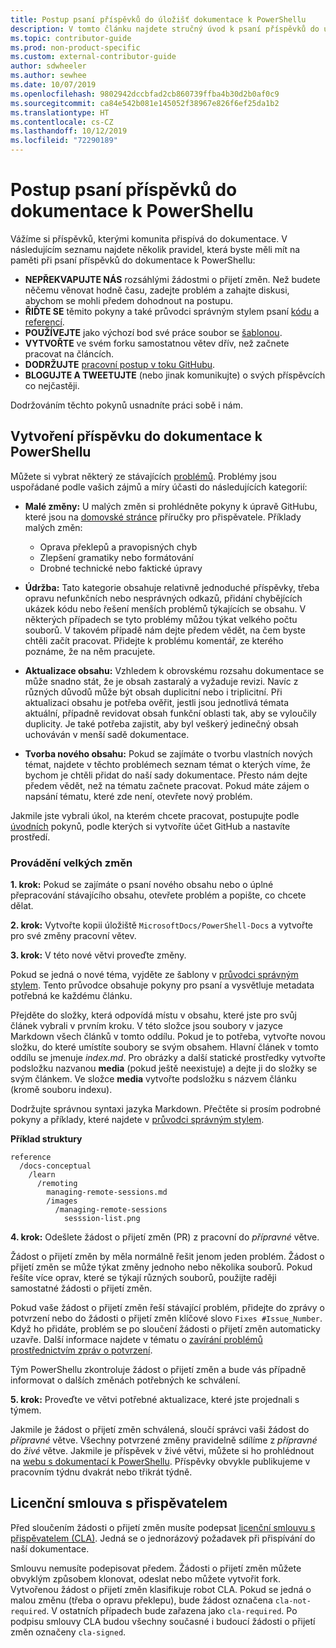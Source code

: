 ```yaml
---
title: Postup psaní příspěvků do úložišť dokumentace k PowerShellu
description: V tomto článku najdete stručný úvod k psaní příspěvků do úložišť dokumentace k PowerShellu. Dozvíte se, jaká se používají úložiště, jaký je postup při uspořádání obsahu a jaké zásady platí pro správu vzorového kódu a dalších prostředků.
ms.topic: contributor-guide
ms.prod: non-product-specific
ms.custom: external-contributor-guide
author: sdwheeler
ms.author: sewhee
ms.date: 10/07/2019
ms.openlocfilehash: 9802942dccbfad2cb860739ffba4b30d2b0af0c9
ms.sourcegitcommit: ca84e542b081e145052f38967e826f6ef25da1b2
ms.translationtype: HT
ms.contentlocale: cs-CZ
ms.lasthandoff: 10/12/2019
ms.locfileid: "72290189"
---
```

# <a name="process-for-contributing-to-powershell-docs"></a>Postup psaní příspěvků do dokumentace k PowerShellu

Vážíme si příspěvků, kterými komunita přispívá do dokumentace. V následujícím seznamu najdete několik pravidel, která byste měli mít na paměti při psaní příspěvků do dokumentace k PowerShellu:

- **NEPŘEKVAPUJTE NÁS** rozsáhlými žádostmi o přijetí změn. Než budete něčemu věnovat hodně času, zadejte problém a zahajte diskusi, abychom se mohli předem dohodnout na postupu.
- **ŘIĎTE SE** těmito pokyny a také průvodci správným stylem psaní [kódu](powershell-style-code.md) a [referencí](powershell-style-reference.md).
- **POUŽÍVEJTE** jako výchozí bod své práce soubor se [šablonou](powershell-style-basic-markdown.md).
- **VYTVOŘTE** ve svém forku samostatnou větev dřív, než začnete pracovat na článcích.
- **DODRŽUJTE** [pracovní postup v toku GitHubu](../how-to-write-workflows-major.md).
- **BLOGUJTE A TWEETUJTE** (nebo jinak komunikujte) o svých příspěvcích co nejčastěji.

Dodržováním těchto pokynů usnadníte práci sobě i nám.

## <a name="make-a-contribution-to-powershell-docs"></a>Vytvoření příspěvku do dokumentace k PowerShellu

Můžete si vybrat některý ze stávajících [problémů](https://github.com/MicrosoftDocs/PowerShell-Docs/issues/new/choose).
Problémy jsou uspořádané podle vašich zájmů a míry účasti do následujících kategorií:

- **Malé změny:** U malých změn si prohlédněte pokyny k úpravě GitHubu, které jsou na [domovské stránce](../index.md#quick-edits-to-existing-documents) příručky pro přispěvatele. Příklady malých změn:

  - Oprava překlepů a pravopisných chyb
  - Zlepšení gramatiky nebo formátování
  - Drobné technické nebo faktické úpravy

- **Údržba:** Tato kategorie obsahuje relativně jednoduché příspěvky, třeba opravu nefunkčních nebo nesprávných odkazů, přidání chybějících ukázek kódu nebo řešení menších problémů týkajících se obsahu. V některých případech se tyto problémy můžou týkat velkého počtu souborů. V takovém případě nám dejte předem vědět, na čem byste chtěli začít pracovat. Přidejte k problému komentář, ze kterého poznáme, že na něm pracujete.

- **Aktualizace obsahu:** Vzhledem k obrovskému rozsahu dokumentace se může snadno stát, že je obsah zastaralý a vyžaduje revizi. Navíc z různých důvodů může být obsah duplicitní nebo i triplicitní. Při aktualizaci obsahu je potřeba ověřit, jestli jsou jednotlivá témata aktuální, případně revidovat obsah funkční oblasti tak, aby se vyloučily duplicity. Je také potřeba zajistit, aby byl veškerý jedinečný obsah uchováván v menší sadě dokumentace.

- **Tvorba nového obsahu:** Pokud se zajímáte o tvorbu vlastních nových témat, najdete v těchto problémech seznam témat o kterých víme, že bychom je chtěli přidat do naší sady dokumentace. Přesto nám dejte předem vědět, než na tématu začnete pracovat. Pokud máte zájem o napsání tématu, které zde není, otevřete nový problém.

Jakmile jste vybrali úkol, na kterém chcete pracovat, postupujte podle [úvodních](../get-started-setup-github.md) pokynů, podle kterých si vytvoříte účet GitHub a nastavíte prostředí.

### <a name="making-large-changes"></a>Provádění velkých změn

**1. krok:** Pokud se zajímáte o psaní nového obsahu nebo o úplné přepracování stávajícího obsahu, otevřete problém a popište, co chcete dělat.

**2. krok:** Vytvořte kopii úložiště `MicrosoftDocs/PowerShell-Docs` a vytvořte pro své změny pracovní větev.

**3. krok:** V této nové větvi proveďte změny.

Pokud se jedná o nové téma, vyjděte ze šablony v [průvodci správným stylem](powershell-style-basic-markdown.md). Tento průvodce obsahuje pokyny pro psaní a vysvětluje metadata potřebná ke každému článku.

Přejděte do složky, která odpovídá místu v obsahu, které jste pro svůj článek vybrali v prvním kroku.
V této složce jsou soubory v jazyce Markdown všech článků v tomto oddílu. Pokud je to potřeba, vytvořte novou složku, do které umístíte soubory se svým obsahem. Hlavní článek v tomto oddílu se jmenuje *index.md*.
Pro obrázky a další statické prostředky vytvořte podsložku nazvanou **media** (pokud ještě neexistuje) a dejte ji do složky se svým článkem. Ve složce **media** vytvořte podsložku s názvem článku (kromě souboru indexu).

Dodržujte správnou syntaxi jazyka Markdown. Přečtěte si prosím podrobné pokyny a příklady, které najdete v [průvodci správným stylem](powershell-style-basic-markdown.md).

**Příklad struktury**

```
reference
  /docs-conceptual
    /learn
      /remoting
        managing-remote-sessions.md
        /images
          /managing-remote-sessions
            sesssion-list.png
```

**4. krok:** Odešlete žádost o přijetí změn (PR) z pracovní do *přípravné* větve.

Žádost o přijetí změn by měla normálně řešit jenom jeden problém. Žádost o přijetí změn se může týkat změny jednoho nebo několika souborů. Pokud řešíte více oprav, které se týkají různých souborů, použijte raději samostatné žádosti o přijetí změn.

Pokud vaše žádost o přijetí změn řeší stávající problém, přidejte do zprávy o potvrzení nebo do žádosti o přijetí změn klíčové slovo `Fixes #Issue_Number`. Když ho přidáte, problém se po sloučení žádosti o přijetí změn automaticky uzavře. Další informace najdete v tématu o [zavírání problémů prostřednictvím zpráv o potvrzení](https://help.github.com/articles/closing-issues-via-commit-messages/).

Tým PowerShellu zkontroluje žádost o přijetí změn a bude vás případně informovat o dalších změnách potřebných ke schválení.

**5. krok:** Proveďte ve větvi potřebné aktualizace, které jste projednali s týmem.

Jakmile je žádost o přijetí změn schválená, sloučí správci vaši žádost do *přípravné* větve. Všechny potvrzené změny pravidelně sdílíme z *přípravné* do *živé* větve. Jakmile je příspěvek v živé větvi, můžete si ho prohlédnout na [webu s dokumentací k PowerShellu](https://docs.microsoft.com/PowerShell/). Příspěvky obvykle publikujeme v pracovním týdnu dvakrát nebo třikrát týdně.

## <a name="contributor-license-agreement"></a>Licenční smlouva s přispěvatelem

Před sloučením žádosti o přijetí změn musíte podepsat [licenční smlouvu s přispěvatelem (CLA)](https://cla.opensource.microsoft.com/MicrosoftDocs/PowerShell-Docs). Jedná se o jednorázový požadavek při přispívání do naší dokumentace.

Smlouvu nemusíte podepisovat předem. Žádosti o přijetí změn můžete obvyklým způsobem klonovat, odeslat nebo můžete vytvořit fork.
Vytvořenou žádost o přijetí změn klasifikuje robot CLA. Pokud se jedná o malou změnu (třeba o opravu překlepu), bude žádost označena `cla-not-required`. V ostatních případech bude zařazena jako `cla-required`. Po podpisu smlouvy CLA budou všechny současné i budoucí žádosti o přijetí změn označeny `cla-signed`.
